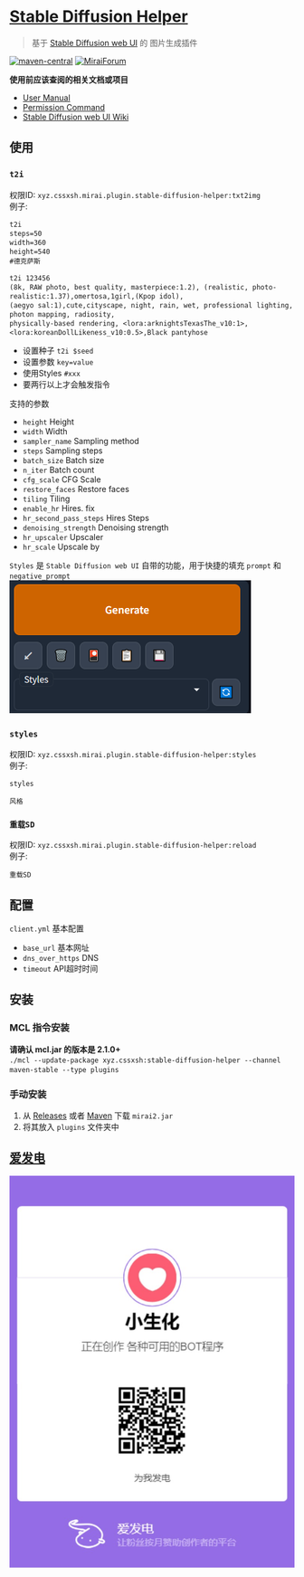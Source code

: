 # [Stable Diffusion Helper](https://github.com/cssxsh/stable-diffusion-helper)

> 基于 [Stable Diffusion web UI](https://github.com/AUTOMATIC1111/stable-diffusion-webui) 的 图片生成插件

[![maven-central](https://img.shields.io/maven-central/v/xyz.cssxsh.mirai/mirai-openai-plugin)](https://search.maven.org/artifact/xyz.cssxsh.mirai/mirai-openai-plugin)
[![MiraiForum](https://img.shields.io/badge/post-on%20MiraiForum-yellow)](https://mirai.mamoe.net/topic/1657)

**使用前应该查阅的相关文档或项目**

*   [User Manual](https://github.com/mamoe/mirai/blob/dev/docs/UserManual.md)
*   [Permission Command](https://github.com/mamoe/mirai/blob/dev/mirai-console/docs/BuiltInCommands.md#permissioncommand)
*   [Stable Diffusion web UI Wiki](https://github.com/AUTOMATIC1111/stable-diffusion-webui/wiki/API)

## 使用

### `t2i`

权限ID: `xyz.cssxsh.mirai.plugin.stable-diffusion-helper:txt2img`  
例子:
```log
t2i 
steps=50
width=360
height=540
#德克萨斯
```
```log
t2i 123456
(8k, RAW photo, best quality, masterpiece:1.2), (realistic, photo-realistic:1.37),omertosa,1girl,(Kpop idol), 
(aegyo sal:1),cute,cityscape, night, rain, wet, professional lighting, photon mapping, radiosity, 
physically-based rendering, <lora:arknightsTexasThe_v10:1>, <lora:koreanDollLikeness_v10:0.5>,Black pantyhose
```

* 设置种子 `t2i $seed`
* 设置参数 `key=value`
* 使用Styles `#xxx`
* 要两行以上才会触发指令

支持的参数 
* `height` Height
* `width` Width
* `sampler_name` Sampling method
* `steps` Sampling steps
* `batch_size` Batch size
* `n_iter` Batch count
* `cfg_scale` CFG Scale
* `restore_faces` Restore faces
* `tiling` Tiling
* `enable_hr` Hires. fix
* `hr_second_pass_steps` Hires Steps
* `denoising_strength` Denoising strength
* `hr_upscaler` Upscaler
* `hr_scale` Upscale by

`Styles` 是 `Stable Diffusion web UI` 自带的功能，用于快捷的填充 `prompt` 和 `negative_prompt`  
![Styles.png](.github/Styles.png)

### `styles`

权限ID: `xyz.cssxsh.mirai.plugin.stable-diffusion-helper:styles`  
例子:
```log
styles 
```
```log
风格 
```

### `重载SD`

权限ID: `xyz.cssxsh.mirai.plugin.stable-diffusion-helper:reload`  
例子:
```log
重载SD
```

## 配置

`client.yml` 基本配置

* `base_url` 基本网址
* `dns_over_https` DNS
* `timeout` API超时时间

## 安装

### MCL 指令安装

**请确认 mcl.jar 的版本是 2.1.0+**  
`./mcl --update-package xyz.cssxsh:stable-diffusion-helper --channel maven-stable --type plugins`

### 手动安装

1.  从 [Releases](https://github.com/cssxsh/stable-diffusion-helper/releases) 或者 [Maven](https://repo1.maven.org/maven2/xyz/cssxsh/mirai/stable-diffusion-helper/) 下载 `mirai2.jar`
2.  将其放入 `plugins` 文件夹中

## [爱发电](https://afdian.net/@cssxsh)

![afdian](.github/afdian.jpg)